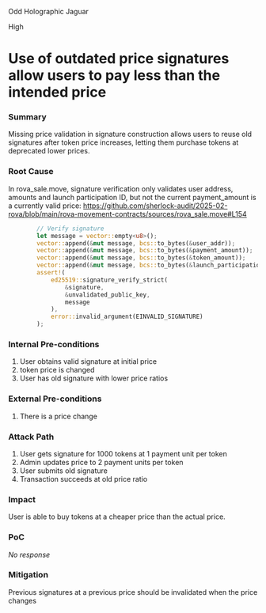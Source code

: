 Odd Holographic Jaguar

High

# Use of outdated price signatures allow users to pay less than the intended price

### Summary

Missing price validation in signature construction allows users to reuse old signatures after token price increases, letting them purchase tokens at deprecated lower prices.


### Root Cause

In rova_sale.move, signature verification only validates user address, amounts and launch participation ID, but not the current payment_amount is a currently valid price:
https://github.com/sherlock-audit/2025-02-rova/blob/main/rova-movement-contracts/sources/rova_sale.move#L154
```rust
        // Verify signature
        let message = vector::empty<u8>();
        vector::append(&mut message, bcs::to_bytes(&user_addr));
        vector::append(&mut message, bcs::to_bytes(&payment_amount));  
        vector::append(&mut message, bcs::to_bytes(&token_amount));
        vector::append(&mut message, bcs::to_bytes(&launch_participation_id));
        assert!(
            ed25519::signature_verify_strict(
                &signature,
                &unvalidated_public_key,
                message
            ),
            error::invalid_argument(EINVALID_SIGNATURE)
        );
```

### Internal Pre-conditions

1. User obtains valid signature at initial price
2. token price is changed
3. User has old signature with lower price ratios

### External Pre-conditions

1. There is a price change

### Attack Path

1. User gets signature for 1000 tokens at 1 payment unit per token
2. Admin updates price to 2 payment units per token
3. User submits old signature
4. Transaction succeeds at old price ratio

### Impact

User is able to buy tokens at a cheaper price than the actual price.

### PoC

_No response_

### Mitigation

Previous signatures at a previous price should be invalidated when the price changes